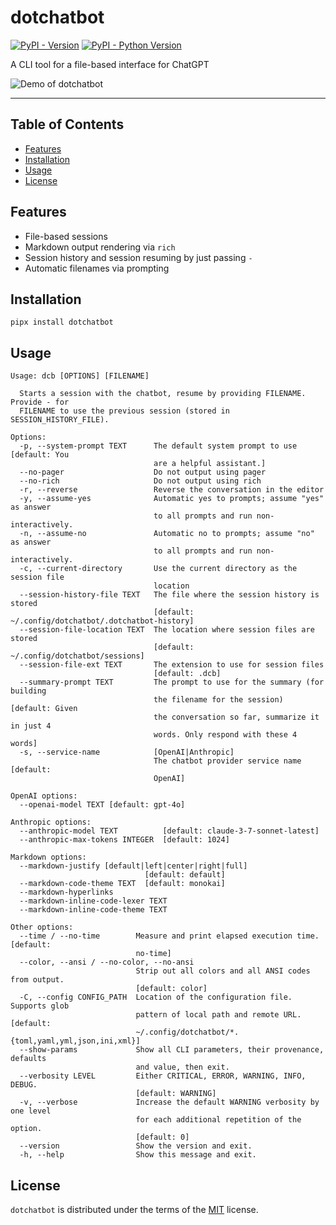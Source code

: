 # dotchatbot

[![PyPI - Version](https://img.shields.io/pypi/v/dotchatbot.svg)](https://pypi.org/project/dotchatbot)
[![PyPI - Python Version](https://img.shields.io/pypi/pyversions/dotchatbot.svg)](https://pypi.org/project/dotchatbot)

A CLI tool for a file-based interface for ChatGPT

![Demo of dotchatbot](demo.gif)

-----

## Table of Contents

- [Features](#features)
- [Installation](#installation)
- [Usage](#usage)
- [License](#license)

## Features

- File-based sessions
- Markdown output rendering via `rich`
- Session history and session resuming by just passing `-`
- Automatic filenames via prompting

## Installation

```console
pipx install dotchatbot
```

## Usage

```
Usage: dcb [OPTIONS] [FILENAME]

  Starts a session with the chatbot, resume by providing FILENAME. Provide - for
  FILENAME to use the previous session (stored in SESSION_HISTORY_FILE).

Options:
  -p, --system-prompt TEXT      The default system prompt to use  [default: You
                                are a helpful assistant.]
  --no-pager                    Do not output using pager
  --no-rich                     Do not output using rich
  -r, --reverse                 Reverse the conversation in the editor
  -y, --assume-yes              Automatic yes to prompts; assume "yes" as answer
                                to all prompts and run non-interactively.
  -n, --assume-no               Automatic no to prompts; assume "no" as answer
                                to all prompts and run non-interactively.
  -c, --current-directory       Use the current directory as the session file
                                location
  --session-history-file TEXT   The file where the session history is stored
                                [default: ~/.config/dotchatbot/.dotchatbot-history]
  --session-file-location TEXT  The location where session files are stored
                                [default: ~/.config/dotchatbot/sessions]
  --session-file-ext TEXT       The extension to use for session files
                                [default: .dcb]
  --summary-prompt TEXT         The prompt to use for the summary (for building
                                the filename for the session)  [default: Given
                                the conversation so far, summarize it in just 4
                                words. Only respond with these 4 words]
  -s, --service-name            [OpenAI|Anthropic]
                                The chatbot provider service name  [default:
                                OpenAI]

OpenAI options:
  --openai-model TEXT [default: gpt-4o]

Anthropic options:
  --anthropic-model TEXT          [default: claude-3-7-sonnet-latest]
  --anthropic-max-tokens INTEGER  [default: 1024]

Markdown options:
  --markdown-justify [default|left|center|right|full]
                              [default: default]
  --markdown-code-theme TEXT  [default: monokai]
  --markdown-hyperlinks
  --markdown-inline-code-lexer TEXT
  --markdown-inline-code-theme TEXT

Other options:
  --time / --no-time        Measure and print elapsed execution time.  [default:
                            no-time]
  --color, --ansi / --no-color, --no-ansi
                            Strip out all colors and all ANSI codes from output.
                            [default: color]
  -C, --config CONFIG_PATH  Location of the configuration file. Supports glob
                            pattern of local path and remote URL.  [default:
                            ~/.config/dotchatbot/*.{toml,yaml,yml,json,ini,xml}]
  --show-params             Show all CLI parameters, their provenance, defaults
                            and value, then exit.
  --verbosity LEVEL         Either CRITICAL, ERROR, WARNING, INFO, DEBUG.
                            [default: WARNING]
  -v, --verbose             Increase the default WARNING verbosity by one level
                            for each additional repetition of the option.
                            [default: 0]
  --version                 Show the version and exit.
  -h, --help                Show this message and exit.
```

## License

`dotchatbot` is distributed under the terms of the [MIT](https://spdx.org/licenses/MIT.html) license.
